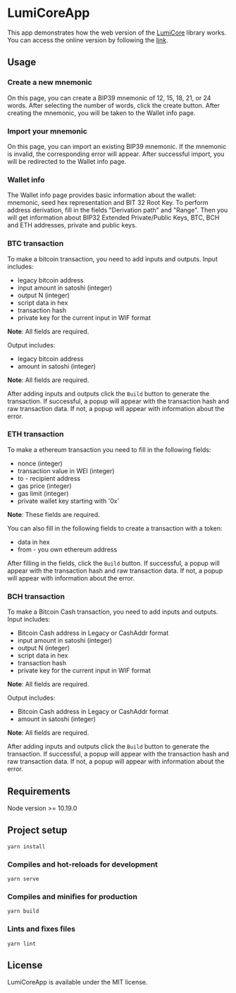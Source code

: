 # LumiCoreApp
This app demonstrates how the web version of the [LumiCore](https://github.com/lumiwallet/lumi-web-core) library works.
You can access the online version by following the [link](https://core.lumiwallet.com/).

## Usage
### Create a new mnemonic
On this page, you can create a BIP39 mnemonic of 12, 15, 18, 21, or 24 words. After selecting the number of words, click the create button. After creating the mnemonic, you will be taken to the Wallet info page.

### Import your mnemonic
On this page, you can import an existing BIP39 mnemonic. If the mnemonic is invalid, the corresponding error will appear. After successful import, you will be redirected to the Wallet info page.

### Wallet info
The Wallet info page provides basic information about the wallet: mnemonic, seed hex representation and BIT 32 Root Key. To perform address derivation, fill in the fields "Derivation path" and "Range". Then you will get information about BIP32 Extended Private/Public Keys, BTC, BCH and ETH addresses, private and public keys.

### BTC transaction
To make a bitcoin transaction, you need to add inputs and outputs. Input includes:
- legacy bitcoin address
- input amount in satoshi (integer)
- output N (integer)
- script data in hex
- transaction hash
- private key for the current input in WIF format

**Note**: All fields are required.

Output includes:
- legacy bitcoin address
- amount in satoshi (integer)

**Note**: All fields are required.

After adding inputs and outputs click the `Build` button to generate the transaction. If successful, a popup will appear with the transaction hash and raw transaction data. If not, a popup will appear with information about the error.

### ETH transaction
To make a ethereum transaction you need to fill in the following fields:
- nonce (integer)
- transaction value in WEI (integer)
- to - recipient address
- gas price (integer)
- gas limit (integer)
- private wallet key starting with '0x'

**Note**: These fields are required.

You can also fill in the following fields to create a transaction with a token:
- data in hex
- from - you own ethereum address

After filling in the fields, click the `Build` button. If successful, a popup will appear with the transaction hash and raw transaction data. If not, a popup will appear with information about the error.

### BCH transaction
To make a Bitcoin Cash transaction, you need to add inputs and outputs. Input includes:
- Bitcoin Cash address in Legacy or CashAddr format
- input amount in satoshi (integer)
- output N (integer)
- script data in hex
- transaction hash
- private key for the current input in WIF format

**Note**: All fields are required.

Output includes:
- Bitcoin Cash address in Legacy or CashAddr format
- amount in satoshi (integer)

**Note**: All fields are required.

After adding inputs and outputs click the `Build` button to generate the transaction. If successful, a popup will appear with the transaction hash and raw transaction data. If not, a popup will appear with information about the error.

## Requirements
Node version >= 10.19.0

## Project setup
```
yarn install
```
### Compiles and hot-reloads for development
```
yarn serve
```

### Compiles and minifies for production
```
yarn build
```

### Lints and fixes files
```
yarn lint
```

## License
LumiCoreApp is available under the MIT license. 
